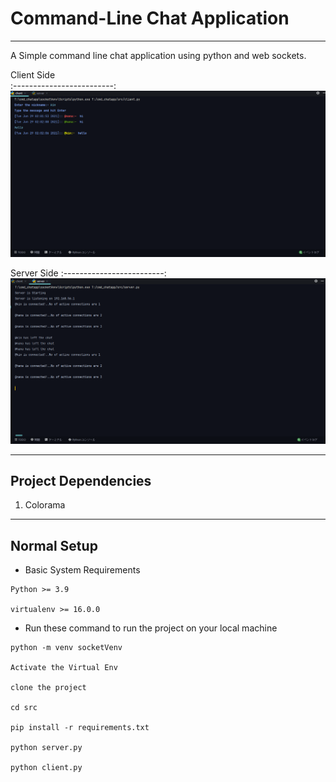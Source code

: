 # Command-Line Chat Application
***
A Simple command line chat application using python and web sockets.



Client Side         
:-------------------------:
![Client.py](src/client.py_ss.png)

Server Side
:-------------------------:
![server.py](src/server.py_ss.png)

---

## Project Dependencies
1. Colorama

---
## Normal Setup
- Basic System Requirements
```
Python >= 3.9

virtualenv >= 16.0.0
```

- Run these command to run the project on your local machine
```
python -m venv socketVenv
 
Activate the Virtual Env
 
clone the project
 
cd src
 
pip install -r requirements.txt

python server.py
 
python client.py
```
